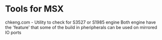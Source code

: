 # Tools for MSX

chkeng.com - Utility to check for S3527 or S1985 engine
             Both engine have the 'feature' that some of the build in pheripherals can be used on mirrored IO ports


